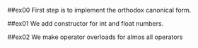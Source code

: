 ##ex00
First step is to implement the orthodox canonical form.

##ex01
We add constructor for int and float numbers.

##ex02
We make operator overloads for almos all operators